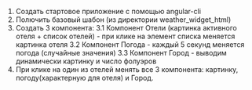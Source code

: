 1. Создать стартовое приложение с помощью angular-cli
2. Полючить базовый шабон (из директории weather_widget_html)
3. Создать 3 компонента:
  3.1 Компонент Отели (картинка активного отеля + список отелей) - при клике на элемент списка меняется картинка отеля
  3.2 Компонент Погода - каждый 5 секунд меняется погода (случайные значения)
  3.3 Компонент Город - выводим динамически картинку и число фолуэров
4. При клике на один из отелей менять все 3 компонента: картинку, погоду(характерную для отеля) и Город.